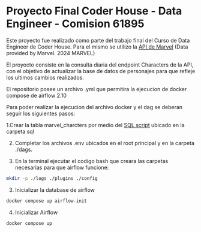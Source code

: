 # Proyecto Final Coder House - Data Engineer - Comision 61895

Este proyecto fue realizado como parte del trabajo final del Curso de Data Engineer de Coder House. Para el mismo se utilizo la [API de Marvel](https://developer.marvel.com/documentation/apiresults) (Data provided by Marvel. 2024 MARVEL)

El proyecto consiste en la consulta diaria del endpoint Characters de la API, con el objetivo de actualizar la base de datos de personajes para que refleje los ultimos cambios realizados.

El repositorio posee un archivo .yml que permitira la ejecucion de docker compose de airflow 2.10

Para poder realizar la ejecucion del archivo docker y el dag se deberan seguir los siguientes pasos:

1.Crear la tabla marvel_charcters por medio del [SQL script](https://github.com/FlorGarciaPalacio/coder_de/blob/ProyectoFinal_CoderDE/sql/Create_marvel_character_table.sql) ubicado en la carpeta sql

2. Completar los archivos .env ubicados en el root principal y en la carpeta ./dags.

3. En la terminal ejecutar el codigo bash que creara las carpetas necesarias para que airflow funcione:
 ```bash
mkdir -p ./logs ./plugins ./config
 ```
3. Inicializar la database de airflow
 ```bash
docker compose up airflow-init
 ```
4. Inicializar Airflow
```bash
docker compose up 
 ```
